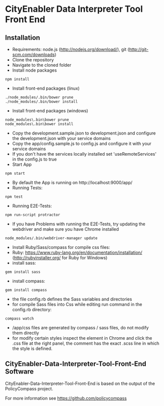 # CityEnabler Data Interpreter Tool Front End

## Installation

* Requirements: node.js (http://nodejs.org/download/), git (http://git-scm.com/downloads)
* Clone the repository
* Navigate to the cloned folder
* Install node packages
```
npm install
```
* Install front-end packages (linux)
```
./node_modules/.bin/bower prune
./node_modules/.bin/bower install
```
* Install front-end packages (windows)
```
node_modules\.bin\bower prune
node_modules\.bin\bower install
```
* Copy the development.sample.json to development.json and configure the development.json with your service domains
* Copy the app/config.sample.js to config.js and configure it with your service domains
* If you don't have the services locally installed set 'useRemoteServices' in the config.js to true
* Start App
```
npm start
```
* By default the App is running on http://localhost:9000/app/
* Running Tests:
```
npm test
```
* Running E2E-Tests:
```
npm run-script protractor
```
* If you have Problems with running the E2E-Tests, try updating the webdriver and make sure you have Chrome installed
```
node_modules/.bin/webdriver-manager update
```

* Install Ruby/Sass/compass for compile css files: 
* Ruby: https://www.ruby-lang.org/en/documentation/installation/ (http://rubyinstaller.org/ for Ruby for Windows)
* install sass:
```
gem install sass
```
* install compass:
```
gem install compass
```
* the file config.rb defines the Sass variables and directories
* for compile Sass files into Css while editing run command in the config.rb directory:
```
compass watch
```
* /app/css files are generated by compass / sass files, do not modify them directly
* for modify certain styles inspect the element in Chrome and click the .css file at the right panel, the comment has the exact .scss line in which the style is defined.


## CityEnabler-Data-Interpreter-Tool-Front-End Software

CityEnabler-Data-Interpreter-Tool-Front-End is based on the output of the PolicyCompass project. 

For more information see https://github.com/policycompass